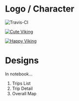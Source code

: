 # Logo / Character

![Travis-CI](https://travis-ci.com/img/travis-mascot-200px.png)

[![Cute Viking](http://fc01.deviantart.net/fs70/f/2013/162/c/3/cute_viking_by_mokochu54-d68mhmb.jpg)](http://mokochu54.deviantart.com/art/Cute-viking-377283251)

[![Happy Viking](http://fc01.deviantart.net/fs70/f/2010/146/e/6/Happy_Viking_by_enkana.png)](http://enkana.deviantart.com/art/Happy-Viking-165378343)

# Designs

In notebook...

1. Trips List
2. Trip Detail
3. Overall Map
